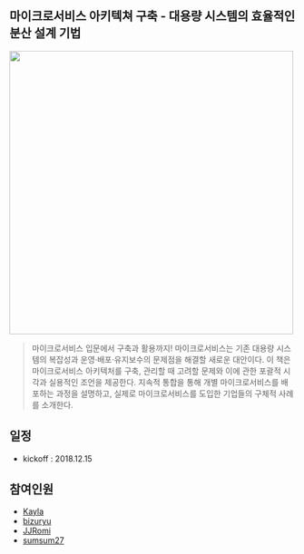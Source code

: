 ## 마이크로서비스 아키텍쳐 구축 - 대용량 시스템의 효율적인 분산 설계 기법  

<a href="http://www.kyobobook.co.kr/product/detailViewKor.laf?mallGb=KOR&ejkGb=KOR&linkClass=330131&barcode=9788968483417&orderClick=" _target="blank"><img src="http://image.aladin.co.kr/product/10339/77/letslook/8968483418_f.jpg" width="500px"></a>    

> 마이크로서비스 입문에서 구축과 활용까지! 마이크로서비스는 기존 대용량 시스템의 복잡성과 운영·배포·유지보수의 문제점을 해결할 새로운 대안이다. 이 책은 마이크로서비스 아키텍처를 구축, 관리할 때 고려할 문제와 이에 관한 포괄적 시각과 실용적인 조언을 제공한다. 지속적 통합을 통해 개별 마이크로서비스를 배포하는 과정을 설명하고, 실제로 마이크로서비스를 도입한 기업들의 구체적 사례를 소개한다.  

## 일정  
- kickoff : 2018.12.15  

## 참여인원    
- [Kayla](https://github.com/kaylais)  
- [bizuryu](https://github.com/bizuryu)  
- [JJRomi](https://github.com/JJRomi)  
- [sumsum27](https://github.com/sumsum27)  
